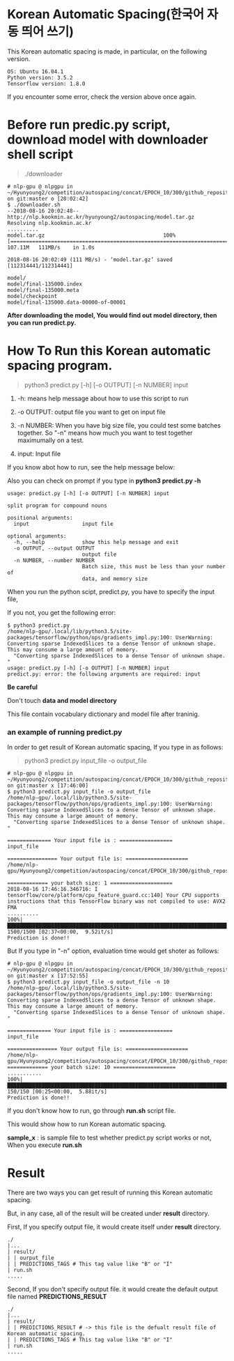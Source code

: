 # Korean Automatic Spacing(한국어 자동 띄어 쓰기)
 
This Korean automatic spacing is made, in particular, on the following version.

```
OS: Ubuntu 16.04.1
Python version: 3.5.2
Tensorflow version: 1.8.0
```

If you encounter some error, check the version above once again. 

# Before run predic.py script, download model with downloader shell script

> ./downloader

```shell
# nlp-gpu @ nlpgpu in ~/Hyunyoung2/competition/autospacing/concat/EPOCH_10/300/github_repository_for_competition/Hyunyoung2_Korean_Automatic_Spacing on git:master o [20:02:42] 
$ ./downloader.sh 
--2018-08-16 20:02:48--  http://nlp.kookmin.ac.kr/hyunyoung2/autospacing/model.tar.gz
Resolving nlp.kookmin.ac.kr 
..........
model.tar.gz                                      100%[===========================================================================================================>] 107.11M   111MB/s    in 1.0s    

2018-08-16 20:02:49 (111 MB/s) - ‘model.tar.gz’ saved [112314441/112314441]

model/
model/final-135000.index
model/final-135000.meta
model/checkpoint
model/final-135000.data-00000-of-00001
```

**After downloading the model, You would find out **model** directory, then you can run predict.py.**

# How To Run this Korean automatic spacing program.

> python3 predict.py [-h] [-o OUTPUT] [-n NUMBER] input

1. -h: means help message about how to use this script to run 

2. -o  OUTPUT: output file you want to get on input file 

3. -n NUMBER: When you have big size file, you could test some batches together. 
           So "-n" means how much you want to test together maximumally on a test.

4. input: Input file

If you know abot how to run, see the help message below:

Also you can check on prompt if you type in **python3 predict.py -h**

```
usage: predict.py [-h] [-o OUTPUT] [-n NUMBER] input

split program for compound nouns

positional arguments:
  input                 input file

optional arguments:
  -h, --help            show this help message and exit
  -o OUTPUT, --output OUTPUT
                        output file
  -n NUMBER, --number NUMBER
                        Batch size, this must be less than your number of
                        data, and memory size
```

When you run the python scipt, predict.py, you have to specify the input file, 

If you not, you get the following error:

```shell
$ python3 predict.py 
/home/nlp-gpu/.local/lib/python3.5/site-packages/tensorflow/python/ops/gradients_impl.py:100: UserWarning: Converting sparse IndexedSlices to a dense Tensor of unknown shape. This may consume a large amount of memory.
  "Converting sparse IndexedSlices to a dense Tensor of unknown shape. "
usage: predict.py [-h] [-o OUTPUT] [-n NUMBER] input
predict.py: error: the following arguments are required: input
```
**Be careful**

Don't touch **data and model directory**

This file contain vocabulary dictionary and model file after traninig. 

### an example of running predict.py

In order to get result of Korean automatic spacing, If you type in as follows:

> python3 predict.py input_file -o output_file

````shell
# nlp-gpu @ nlpgpu in ~/Hyunyoung2/competition/autospacing/concat/EPOCH_10/300/github_repository_for_competition/Hyunyoung2_Korean_Automatic_Spacing on git:master x [17:46:00] 
$ python3 predict.py input_file -o output_file
/home/nlp-gpu/.local/lib/python3.5/site-packages/tensorflow/python/ops/gradients_impl.py:100: UserWarning: Converting sparse IndexedSlices to a dense Tensor of unknown shape. This may consume a large amount of memory.
  "Converting sparse IndexedSlices to a dense Tensor of unknown shape. "

============== Your input file is : =================
input_file

================ Your output file is: ====================
/home/nlp-gpu/Hyunyoung2/competition/autospacing/concat/EPOCH_10/300/github_repository_for_competition/Hyunyoung2_Korean_Automatic_Spacing/result/output_file

============= your batch size: 1 ====================
2018-08-16 17:46:16.346716: I tensorflow/core/platform/cpu_feature_guard.cc:140] Your CPU supports instructions that this TensorFlow binary was not compiled to use: AVX2 FMA
..........
100%|██████████████████████████████████████████████████████████████████████████████████████████████████████████████| 1500/1500 [02:37<00:00,  9.52it/s]
Prediction is done!!
````

But If you type in "-n" option, evaluation time would get shoter as follows: 

```
# nlp-gpu @ nlpgpu in ~/Hyunyoung2/competition/autospacing/concat/EPOCH_10/300/github_repository_for_competition/Hyunyoung2_Korean_Automatic_Spacing on git:master x [17:52:55] 
$ python3 predict.py input_file -o output_file -n 10
/home/nlp-gpu/.local/lib/python3.5/site-packages/tensorflow/python/ops/gradients_impl.py:100: UserWarning: Converting sparse IndexedSlices to a dense Tensor of unknown shape. This may consume a large amount of memory.
  "Converting sparse IndexedSlices to a dense Tensor of unknown shape. "

============== Your input file is : =================
input_file

================ Your output file is: ====================
/home/nlp-gpu/Hyunyoung2/competition/autospacing/concat/EPOCH_10/300/github_repository_for_competition/Hyunyoung2_Korean_Automatic_Spacing/result/output_file 
============= your batch size: 10 ====================
...........
100%|████████████████████████████████████████████████████████████████████████████████████████████████████████████████| 150/150 [00:25<00:00,  5.88it/s]
Prediction is done!!
```

If you don't know how to run, go through **run.sh** script file. 

This would show how to run Korean automatic spacing. 

**sample_x** : is sample file to test whether predict.py script works or not,  When you execute **run.sh** 

# Result

There are two ways you can get result of running this Korean automatic spacing. 

But, in any case, all of the result will be created under **result** directory. 

First, If you specify output file, it would create itself under **result** directory.

```shell
./
|...
| result/
| | ourput_file
| | PREDICTIONS_TAGS # This tag value like "B" or "I"
| run.sh
.....
```

Second, If you don't specify output file. it would create the default output file named **PREDICTIONS_RESULT**

```shell
./
|...
| result/
| | PREDICTIONS_RESULT # -> this file is the defualt result file of Korean automatic spacing. 
| | PREDICTIONS_TAGS # This tag value like "B" or "I"
| run.sh
.....
```

